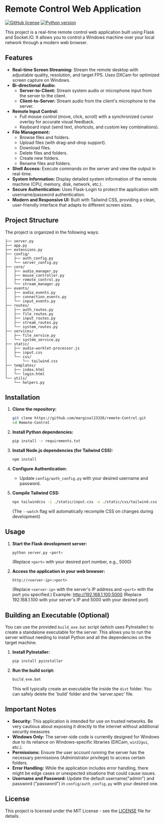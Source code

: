 # Remote Control Web Application

[![GitHub license](https://img.shields.io/badge/license-MIT-blue.svg)](https://github.com/marginal23326/Remote-Control/blob/main/LICENSE)
[![Python version](https://img.shields.io/badge/python-3.13.1-blue)](https://www.python.org/downloads/)

This project is a real-time remote control web application built using Flask and Socket.IO. It allows you to control a Windows machine over your local network through a modern web browser.

## Features

*   **Real-time Screen Streaming:**  Stream the remote desktop with adjustable quality, resolution, and target FPS. Uses DXCam for optimized screen capture on Windows.
*   **Bi-directional Audio:**
    *   **Server-to-Client:** Stream system audio or microphone input from the server to the client.
    *   **Client-to-Server:** Stream audio from the client's microphone to the server.
*   **Remote Input Control:**
    *   Full mouse control (move, click, scroll) with a synchronized cursor overlay for accurate visual feedback.
    *   Keyboard input (send text, shortcuts, and custom key combinations).
*   **File Management:**
    *   Browse files and folders.
    *   Upload files (with drag-and-drop support).
    *   Download files.
    *   Delete files and folders.
    *   Create new folders.
    *   Rename files and folders.
*   **Shell Access:** Execute commands on the server and view the output in real-time.
*   **System Information:** Display detailed system information of the remote machine (CPU, memory, disk, network, etc.).
*   **Secure Authentication:** Uses Flask-Login to protect the application with username/password authentication.
*   **Modern and Responsive UI:** Built with Tailwind CSS, providing a clean, user-friendly interface that adapts to different screen sizes.

## Project Structure

The project is organized in the following ways:

```
├── server.py
├── app.py
├── extensions.py
├── config/
│   ├── auth_config.py
│   └── server_config.py
├── core/
│   ├── audio_manager.py
│   ├── mouse_controller.py
│   ├── remote_control.py
│   └── stream_manager.py
├── events/
│   ├── audio_events.py
│   ├── connection_events.py
│   └── input_events.py
├── routes/
│   ├── auth_routes.py
│   ├── file_routes.py
│   ├── input_routes.py
│   ├── stream_routes.py
│   └── system_routes.py
├── services/
│   ├── file_service.py
│   └── system_service.py
├── static/
│   ├── audio-worklet-processor.js
│   ├── input.css
│   └── css/
│       └── tailwind.css
├── templates/
│   ├── index.html
│   └── login.html
└── utils/
    └── helpers.py
```

## Installation

1. **Clone the repository:**

    ```bash
    git clone https://github.com/marginal23326/remote-Control.git
    cd Remote-Control
    ```

2. **Install Python dependencies:**

    ```bash
    pip install -r requirements.txt
    ```

3. **Install Node.js dependencies (for Tailwind CSS):**

    ```bash
    npm install
    ```

4. **Configure Authentication:**

    *   Update `config/auth_config.py` with your desired username and password.

5. **Compile Tailwind CSS:**
    ```bash
    npx tailwindcss -i ./static/input.css -o ./static/css/tailwind.css --watch
    ```
    (The `--watch` flag will automatically recompile CSS on changes during development)

## Usage

1. **Start the Flask development server:**

    ```bash
    python server.py <port>
    ```
    (Replace `<port>` with your desired port number, e.g., 5000)

2. **Access the application in your web browser:**

    ```
    http://<server-ip>:<port>
    ```

    (Replace `<server-ip>` with the server's IP address and `<port>` with the port you specified.)
	Example: http://192.168.1.100:5000 (Replace 192.168.1.100 with your server's IP and 5000 with your desired port)

## Building an Executable (Optional)

You can use the provided `build_exe.bat` script (which uses PyInstaller) to create a standalone executable for the server. This allows you to run the server without needing to install Python and all the dependencies on the target machine.

1. **Install PyInstaller:**

    ```bash
    pip install pyinstaller
    ```

2. **Run the build script:**

    ```bash
    build_exe.bat
    ```

    This will typically create an executable file inside the `dist` folder. You can safely delete the 'build' folder and the 'server.spec' file.

## Important Notes

*   **Security:** This application is intended for use on trusted networks. Be very cautious about exposing it directly to the internet without additional security measures
*   **Windows Only:** The server-side code is currently designed for Windows due to its reliance on Windows-specific libraries (DXCam, `win32gui`, etc.).
*   **Permissions:** Ensure the user account running the server has the necessary permissions (Administrator privilege) to access certain folders.
*   **Error Handling:** While the application includes error handling, there might be edge cases or unexpected situations that could cause issues.
*   **Username and Password:** Update the default username("admin") and password ("password") in `config/auth_config.py` with your desired one.

## License

This project is licensed under the MIT License - see the [LICENSE](LICENSE) file for details.
